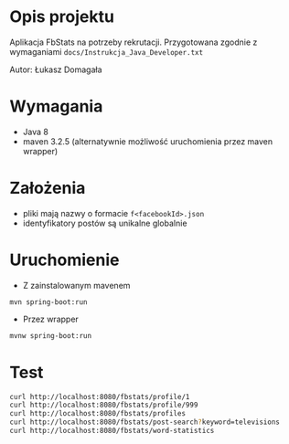 # Opis projektu
Aplikacja FbStats na potrzeby rekrutacji. Przygotowana zgodnie z wymaganiami `docs/Instrukcja_Java_Developer.txt`

Autor: Łukasz Domagała

# Wymagania

* Java 8
* maven 3.2.5 (alternatywnie możliwość uruchomienia przez maven wrapper)

# Założenia

* pliki mają nazwy o formacie `f<facebookId>.json`
* identyfikatory postów są unikalne globalnie

# Uruchomienie

* Z zainstalowanym mavenem

```
mvn spring-boot:run
```

* Przez wrapper

```bash
mvnw spring-boot:run

```

# Test
``` bash
curl http://localhost:8080/fbstats/profile/1
curl http://localhost:8080/fbstats/profile/999
curl http://localhost:8080/fbstats/profiles
curl http://localhost:8080/fbstats/post-search?keyword=televisions
curl http://localhost:8080/fbstats/word-statistics

```

